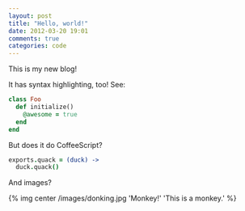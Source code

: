 ```yaml
---
layout: post
title: "Hello, world!"
date: 2012-03-20 19:01
comments: true
categories: code 
---
```

This is my new blog!
<!--more-->
It has syntax highlighting, too! See:

``` ruby Highlighting works!
class Foo
  def initialize()
    @awesome = true
  end
end
```

But does it do CoffeeScript?

``` coffeescript CoffeeScript
exports.quack = (duck) ->
  duck.quack()
```

And images?

{% img center /images/donking.jpg 'Monkey!' 'This is a monkey.' %}
